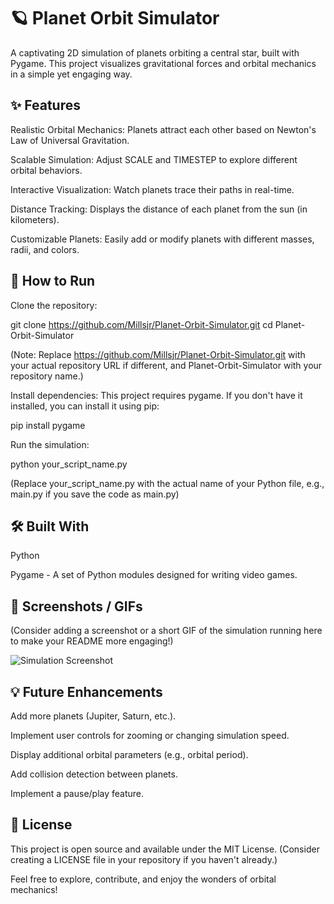 # 🪐 Planet Orbit Simulator

A captivating 2D simulation of planets orbiting a central star, built with Pygame. This project visualizes gravitational forces and orbital mechanics in a simple yet engaging way.

## ✨ Features
Realistic Orbital Mechanics: Planets attract each other based on Newton's Law of Universal Gravitation.

Scalable Simulation: Adjust SCALE and TIMESTEP to explore different orbital behaviors.

Interactive Visualization: Watch planets trace their paths in real-time.

Distance Tracking: Displays the distance of each planet from the sun (in kilometers).

Customizable Planets: Easily add or modify planets with different masses, radii, and colors.

## 🚀 How to Run
Clone the repository:

git clone https://github.com/Millsjr/Planet-Orbit-Simulator.git
cd Planet-Orbit-Simulator

(Note: Replace https://github.com/Millsjr/Planet-Orbit-Simulator.git with your actual repository URL if different, and Planet-Orbit-Simulator with your repository name.)

Install dependencies:
This project requires pygame. If you don't have it installed, you can install it using pip:

pip install pygame

Run the simulation:

python your_script_name.py

(Replace your_script_name.py with the actual name of your Python file, e.g., main.py if you save the code as main.py)

## 🛠️ Built With
Python

Pygame - A set of Python modules designed for writing video games.

## 📸 Screenshots / GIFs
(Consider adding a screenshot or a short GIF of the simulation running here to make your README more engaging!)


![Simulation Screenshot](https://placehold.co/600x400/000/FFF?text=Planet+Simulation+Screenshot)


## 💡 Future Enhancements
Add more planets (Jupiter, Saturn, etc.).

Implement user controls for zooming or changing simulation speed.

Display additional orbital parameters (e.g., orbital period).

Add collision detection between planets.

Implement a pause/play feature.

## 📄 License
This project is open source and available under the MIT License. (Consider creating a LICENSE file in your repository if you haven't already.)

Feel free to explore, contribute, and enjoy the wonders of orbital mechanics!
